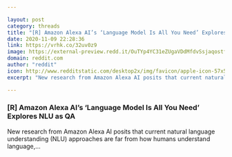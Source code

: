 ```yaml
---

layout: post
category: threads
title: "[R] Amazon Alexa AI’s ‘Language Model Is All You Need’ Explores NLU as QA"
date: 2020-11-09 22:28:36
link: https://vrhk.co/32uv0z9
image: https://external-preview.redd.it/OuTYp4YC31eZUgaVDdMfdvSsjaqostfsq2hr_Z7lD5g.jpg?width=1200&height=463&auto=webp&crop=1200:463,smart&s=5bb3f55d6b073e0d25216ae617e882a65985f2b2
domain: reddit.com
author: "reddit"
icon: http://www.redditstatic.com/desktop2x/img/favicon/apple-icon-57x57.png
excerpt: "New research from Amazon Alexa AI posits that current natural language understanding (NLU) approaches are far from how humans understand language,..."

---
```


### [R] Amazon Alexa AI’s ‘Language Model Is All You Need’ Explores NLU as QA

New research from Amazon Alexa AI posits that current natural language understanding (NLU) approaches are far from how humans understand language,...